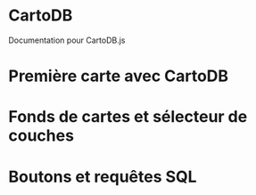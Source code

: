 # CartoDB
Documentation pour CartoDB.js

# Première carte avec CartoDB


# Fonds de cartes et sélecteur de couches


# Boutons et requêtes SQL 
